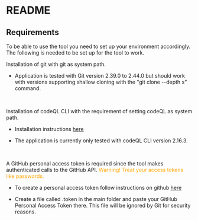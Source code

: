 # README

## Requirements
To be able to use the tool you need to set up your environment accordingly. The following is needed to be set up for the tool to work.

Installation of git with git as system path.  

*  Application is tested with Git version 2.39.0 to 2.44.0 but should work with versions supporting shallow cloning with the "git clone --depth x" command.

</br>

Installation of codeQL CLI with the requirement of setting codeQL as system path.  

*  Installation instructions [here](https://docs.github.com/en/code-security/codeql-cli/getting-started-with-the-codeql-cli/setting-up-the-codeql-cli)  

*  The application is currently only tested with codeQL CLI version 2.16.3.

</br>

A GitHub personal access token is required since the tool makes authenticated calls to the GitHub API. <span style="color:orange">Warning! Treat your access tokens like passwords.</span>    

*  To create a personal access token follow instructions on github [here](https://docs.github.com/en/authentication/keeping-your-account-and-data-secure/managing-your-personal-access-tokens)    

*  Create a file called .token in the main folder and paste your GitHub Personal Access Token there. This file will be ignored by Git for security reasons.
